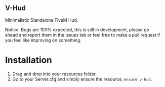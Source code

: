 ## V-Hud

Minimalistic Standalone FiveM Hud.

Notice: Bugs are 100% expected, this is still in development, please go ahead and report them in the issues tab or feel free to make a pull request if you feel like improving on something.

# Installation
1. Drag and drop into your resources folder.
2. Go to your Server.cfg and simply ensure the resource, `ensure v-hud`.
